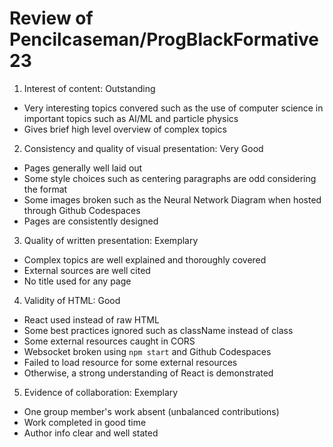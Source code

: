# Review of Pencilcaseman/ProgBlackFormative23

1. Interest of content: Outstanding

- Very interesting topics convered such as the use of computer science in important topics such as AI/ML and particle physics
- Gives brief high level overview of complex topics

2. Consistency and quality of visual presentation: Very Good

- Pages generally well laid out
- Some style choices such as centering paragraphs are odd considering the format
- Some images broken such as the Neural Network Diagram when hosted through Github Codespaces
- Pages are consistently designed

3. Quality of written presentation: Exemplary

- Complex topics are well explained and thoroughly covered
- External sources are well cited
- No title used for any page

4. Validity of HTML: Good

- React used instead of raw HTML
- Some best practices ignored such as className instead of class
- Some external resources caught in CORS
- Websocket broken using `npm start` and Github Codespaces
- Failed to load resource for some external resources
- Otherwise, a strong understanding of React is demonstrated

5. Evidence of collaboration: Exemplary

- One group member's work absent (unbalanced contributions)
- Work completed in good time
- Author info clear and well stated
